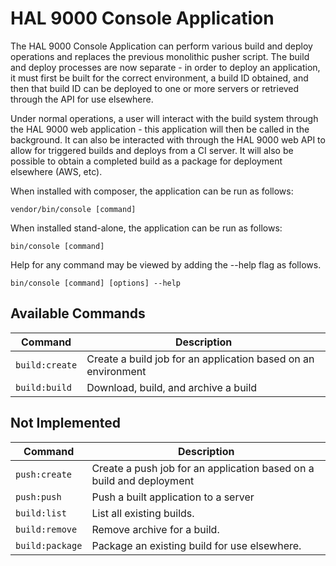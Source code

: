 HAL 9000 Console Application
============================

The HAL 9000 Console Application can perform various build and deploy operations and replaces the previous
monolithic pusher script. The build and deploy processes are now separate - in order to deploy an application, it
must first be built for the correct environment, a build ID obtained, and then that build ID can be deployed to
one or more servers or retrieved through the API for use elsewhere.

Under normal operations, a user will interact with the build system through the HAL 9000 web application - this
application will then be called in the background. It can also be interacted with through the HAL 9000 web API to
allow for triggered builds and deploys from a CI server. It will also be possible to obtain a completed build as a
package for deployment elsewhere (AWS, etc).

When installed with composer, the application can be run as follows:
```
vendor/bin/console [command]
```

When installed stand-alone, the application can be run as follows:
```
bin/console [command]
```

Help for any command may be viewed by adding the --help flag as follows.
```
bin/console [command] [options] --help
```

## Available Commands

Command        | Description
-------------- | ----------
`build:create` | Create a build job for an application based on an environment
`build:build`  | Download, build, and archive a build

## Not Implemented

Command          | Description
---------------- | ----------
`push:create`    | Create a push job for an application based on a build and deployment
`push:push`      | Push a built application to a server
`build:list`     | List all existing builds.
`build:remove`   | Remove archive for a build.
`build:package`  | Package an existing build for use elsewhere.
